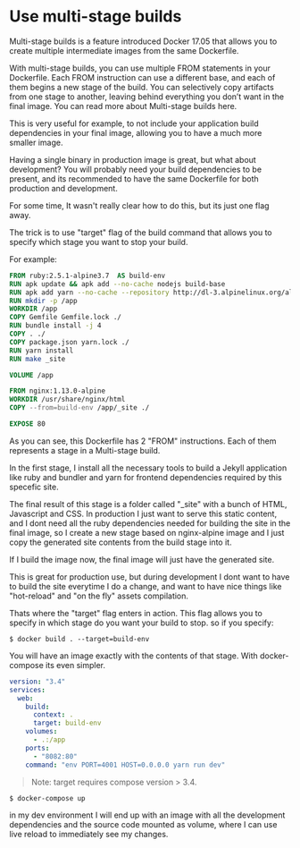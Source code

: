 # Use multi-stage builds

Multi-stage builds is a feature introduced Docker 17.05 that allows you to create multiple intermediate images from the same Dockerfile.

With multi-stage builds, you can use multiple FROM statements in your Dockerfile. Each FROM instruction can use a different base, and each of them begins a new stage of the build. You can selectively copy artifacts from one stage to another, leaving behind everything you don’t want in the final image. You can read more about Multi-stage builds here.

This is very useful for example, to not include your application build dependencies in your final image, allowing you to have a much more smaller image.

Having a single binary in production image is great, but what about development? You will probably need your build dependencies to be present, and its recommended to have the same Dockerfile for both production and development.

For some time, It wasn't really clear how to do this, but its just one flag away.

The trick is to use "target" flag of the build command that allows you to specify which stage you want to stop your build.

For example:

```DockerFile
FROM ruby:2.5.1-alpine3.7  AS build-env
RUN apk update && apk add --no-cache nodejs build-base
RUN apk add yarn --no-cache --repository http://dl-3.alpinelinux.org/alpine/v3.8/community/ --allow-untrusted
RUN mkdir -p /app
WORKDIR /app
COPY Gemfile Gemfile.lock ./
RUN bundle install -j 4
COPY . ./
COPY package.json yarn.lock ./
RUN yarn install
RUN make _site

VOLUME /app

FROM nginx:1.13.0-alpine
WORKDIR /usr/share/nginx/html
COPY --from=build-env /app/_site ./

EXPOSE 80
```

As you can see, this Dockerfile has 2 "FROM" instructions. Each of them represents a stage in a Multi-stage build.

In the first stage, I install all the necessary tools to build a Jekyll application like ruby and bundler and yarn for frontend dependencies required by this specefic site.

The final result of this stage is a folder called "\_site" with a bunch of HTML, Javascript and CSS. In production I just want to serve this static content, and I dont need all the ruby dependencies needed for building the site in the final image, so I create a new stage based on nginx-alpine image and I just copy the generated site contents from the build stage into it.

If I build the image now, the final image will just have the generated site.

This is great for production use, but during development I dont want to have to build the site everytime I do a change, and want to have nice things like "hot-reload" and "on the fly" assets compilation.

Thats where the "target" flag enters in action. This flag allows you to specify in which stage do you want your build to stop. so if you specify:

```
$ docker build . --target=build-env
```

You will have an image exactly with the contents of that stage. With docker-compose its even simpler.

```yml
version: "3.4"
services:
  web:
    build:
      context: .
      target: build-env
    volumes:
      - .:/app
    ports:
      - "8082:80"
    command: "env PORT=4001 HOST=0.0.0.0 yarn run dev"
```

> Note: target requires compose version > 3.4.

```
$ docker-compose up
```

in my dev environment I will end up with an image with all the development dependencies and the source code mounted as volume, where I can use live reload to immediately see my changes.
